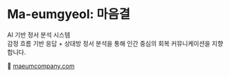 # Ma-eumgyeol: 마음결

AI 기반 정서 분석 시스템  
감정 흐름 기반 응답 + 상대방 정서 분석을 통해 인간 중심의 회복 커뮤니케이션을 지향합니다.

🔗 [maeumcompany.com](https://maeumcompany.com/)

